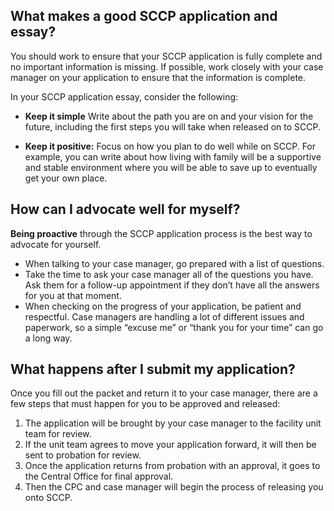 ## What makes a good SCCP application and essay?

You should work to ensure that your SCCP application is fully complete and no important information is missing. If possible, work closely with your case manager on your application to ensure that the information is complete.

In your SCCP application essay, consider the following:

- **Keep it simple** Write about the path you are on and your vision for the future, including the first steps you will take when released on to SCCP.

- **Keep it positive:** Focus on how you plan to do well while on SCCP. For example, you can write about how living with family will be a supportive and stable environment where you will be able to save up to eventually get your own place.

## How can I advocate well for myself?

**Being proactive** through the SCCP application process is the best way to advocate for yourself.

- When talking to your case manager, go prepared with a list of questions.
- Take the time to ask your case manager all of the questions you have. Ask them for a follow-up appointment if they don’t have all the answers for you at that moment.
- When checking on the progress of your application, be patient and respectful. Case managers are handling a lot of different issues and paperwork, so a simple “excuse me” or “thank you for your time” can go a long way.

## What happens after I submit my application?

Once you fill out the packet and return it to your case manager, there are a few steps that must happen for you to be approved and released:

1. The application will be brought by your case manager to the facility unit team for review.
1. If the unit team agrees to move your application forward, it will then be sent to probation for review.
1. Once the application returns from probation with an approval, it goes to the Central Office for final approval.
1. Then the CPC and case manager will begin the process of releasing you onto SCCP.
